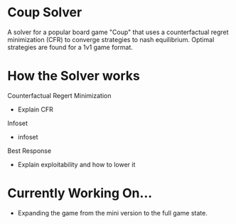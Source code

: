 # Coup Solver
A solver for a popular board game "Coup" that uses a counterfactual regret minimization (CFR) to converge strategies to nash equilibrium. Optimal strategies are found for a 1v1 game format.

# How the Solver works
Counterfactual Regert Minimization
* Explain CFR

Infoset
* infoset

Best Response
* Explain exploitability and how to lower it

# Currently Working On...
* Expanding the game from the mini version to the full game state.
